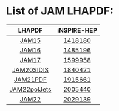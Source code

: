 # List of JAM LHAPDF:

| LHAPDF                           | iNSPIRE-HEP                |
| :-----:                          | :-----:                    |
| [JAM15       ][15.LHAPDF]        | [1418180][15.paper]        |
| [JAM16       ][16.LHAPDF]        | [1485196][16.paper]        |
| [JAM17       ][17.LHAPDF]        | [1599958][17.paper]        |
| [JAM20SIDIS  ][20SIDIS.LHAPDF]   | [1840421][20SIDIS.paper]   |
| [JAM21PDF    ][21PDF.LHAPDF]     | [1915661][21PDF.paper]     |
| [JAM22polJets][22polJets.LHAPDF] | [2005440][22polJets.paper] |
| [JAM22       ][22.LHAPDF]        | [2029139][22.paper]        |

[15.LHAPDF]: https://github.com/QCDHUB/JAM15 'GitHub'
[16.LHAPDF]: https://github.com/QCDHUB/JAM16 'GitHub'
[17.LHAPDF]: https://github.com/QCDHUB/JAM17 'GitHub'
[20SIDIS.LHAPDF]: https://github.com/QCDHUB/JAM20SIDIS 'GitHub'
[21PDF.LHAPDF]: https://github.com/QCDHUB/JAM21PDF 'GitHub'
[22polJets.LHAPDF]: https://github.com/QCDHUB/jam22polJets 'GitHub'
[22.LHAPDF]: https://github.com/QCDHUB/JAM22 'GitHub'

[15.paper]: https://inspirehep.net/literature/1418180 'iNSPIRE-HEP'
[16.paper]: https://inspirehep.net/literature/1485196 'iNSPIRE-HEP'
[17.paper]: https://inspirehep.net/literature/1599958 'iNSPIRE-HEP'
[20SIDIS.paper]: https://inspirehep.net/literature/1840421 'iNSPIRE-HEP'
[21PDF.paper]: https://inspirehep.net/literature/1915661 'iNSPIRE-HEP'
[22polJets.paper]: https://inspirehep.net/literature/2005440 'iNSPIRE-HEP'
[22.paper]: https://inspirehep.net/literature/2029139 'iNSPIRE-HEP'


